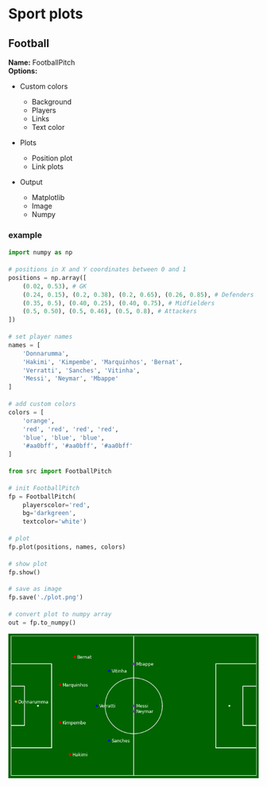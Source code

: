# Sport plots

## Football

__Name:__ FootballPitch <br>
__Options:__
- Custom colors
    - Background
    - Players
    - Links
    - Text color

- Plots
    - Position plot
    - Link plots

- Output
    - Matplotlib
    - Image
    - Numpy

### example
```python
import numpy as np

# positions in X and Y coordinates between 0 and 1
positions = np.array([
    (0.02, 0.53), # GK
    (0.24, 0.15), (0.2, 0.38), (0.2, 0.65), (0.26, 0.85), # Defenders
    (0.35, 0.5), (0.40, 0.25), (0.40, 0.75), # Midfielders
    (0.5, 0.50), (0.5, 0.46), (0.5, 0.8), # Attackers
])

# set player names
names = [
    'Donnarumma',
    'Hakimi', 'Kimpembe', 'Marquinhos', 'Bernat',
    'Verratti', 'Sanches', 'Vitinha',
    'Messi', 'Neymar', 'Mbappe'
]

# add custom colors
colors = [
    'orange',
    'red', 'red', 'red', 'red',
    'blue', 'blue', 'blue',
    '#aa0bff', '#aa0bff', '#aa0bff'
]

from src import FootballPitch

# init FootballPitch
fp = FootballPitch(
    playerscolor='red', 
    bg='darkgreen', 
    textcolor='white')

# plot
fp.plot(positions, names, colors)

# show plot
fp.show()

# save as image
fp.save('./plot.png')

# convert plot to numpy array
out = fp.to_numpy()
```

<img src="./plots/football.png" />